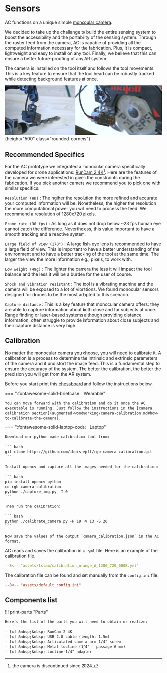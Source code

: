 # Sensors

AC functions on a unique simple [moncoular camera](https://en.wikipedia.org/wiki/Monocular).

We decided to take up the challange to build the entire sensing system to boost the accessibility and the portability of the sensing system. Through the raster feed from the camera, AC is capable of providing all the computed information necessary for the fabrication. Plus, it is compact, lightweight and easy to install on any tool.
Finally, we believe that this can ensure a better future-proofing of any AR system.

The camera is installed on the tool itself and follows the tool movements. This is a key feature to ensure that the tool head can be robustly tracked while detecting background features at once.

![view of the camera used](../assets/images/getting_started/camera_panorama_light.JPG){height="500" class="rounded-corners"}

## Recommended Specifics

For the AC prototype we integrated a monocular camera specifically developed for drone applications: [RunCam 2 4K](https://shop.runcam.com/runcam2-4k-edition/)[^1]. Here are the features of the camera we were interested in given the constraints during the fabrication. If you pick another camera we recommend you to pick one with similar specifics:

`Resolution (HD)`
:   The hgiher the resolution the more refined and accurate your computed information will be. Nonetheless, the higher the resolution the more computational power you will need to process the feed. We recommend a resolution of 1280x720 pixels.

`Frame rate (30 fps)`
:   As long as it does not drop below ~23 fps human eye cannot catch the difference. Nevertheless, this value important to have a smooth tracking and a reactive system.

`Large field of view (170°)`
:   A large fish-eye lens is recommended to have a large field of view. This is important to have a better understanding of the environment and to have a better tracking of the tool at the same time. The larger the view the more information e.g., pixels, to work with.

`Low weight (49g)`
:   The lighter the camera the less it will impact the tool balance and the less it will be a burden for the user of course.

`Shock and vibration resistant`
:   The tool is a vibrating machine and the camera will be exposed to a lot of vibrations. We found monocular sensors designed for drones to be the most adapted to this scenario.

`Capture distance`
:   This is a key feature that monocular camera offers: they are able to capture information about both close and far subjects at once. Range finding or laser-based systems although providing distance information, often struggle to provide information about close subjects and their capture distance is very high.

## Calibration

No matter the monocular camera you choose, you will need to calibrate it. A calibration is a process to determine the intrinsic and extrinsic parameters of the camera and it undistort the image feed.
This is a fundamental step to ensure the accuracy of the system. The better the calibration, the better the precision you will get from the AR system.

Before you start print this [chessboard](../assets/images/Checkerboard-A3-20mm-19x13.pdf) and follow the instructions below.

=== ":fontawesome-solid-briefcase:&nbsp;&nbsp; Wearable"

    You can move forward with the calibration and do it once the AC executable is running. Just follow the instructions in the [camera calibration section](augmented-woodworking/camera-calibration.md#how-to-calibrate-the-camera).

=== ":fontawesome-solid-laptop-code:&nbsp;&nbsp; Laptop"

    Download our python-made calibration tool from:

    ``` bash
    git clone https://github.com/ibois-epfl/rgb-camera-calibration.git
    ```

    Install opencv and capture all the images needed for the calibration:

    ``` bash
    pip install opencv-python
    cd rgb-camera-calibration
    python ./capture_img.py -I 0
    ```

    Then run the calibration:

    ``` bash
    python ./calibrate_camera.py -H 19 -V 13 -S 20
    ```

    Now save the values of the output `camera_calibration.json` in the AC format.

AC reads and saves the calibration in a `.yml` file. Here is an example of the calibration file.

``` yml title="assets/tslam/calibration_orange_A_1280_720_000B.yml"
--8<-- "assets/tslam/calibration_orange_A_1280_720_000B.yml"
```

The calibration file can be found and set manually from the `config.ini` file.

``` ini title="assets/default_config.ini" hl_lines="9"
--8<-- "assets/default_config.ini"
```

## Components list

!!! print-parts "Parts"

    Here's the list of the parts you will need to obtain or realize:

    - [x] &nbsp;&nbsp; RunCam 2 4K
    - [x] &nbsp;&nbsp; USB 2.0 cable (length: 1.5m)
    - [x] &nbsp;&nbsp; Articulated camera arm 1/4" screw
    - [x] &nbsp;&nbsp; Metal locline (1/4" - passage 6 mm)
    - [x] &nbsp;&nbsp; Locline-1/4" adapter

[^1]: the camera is discontinued since 2024.